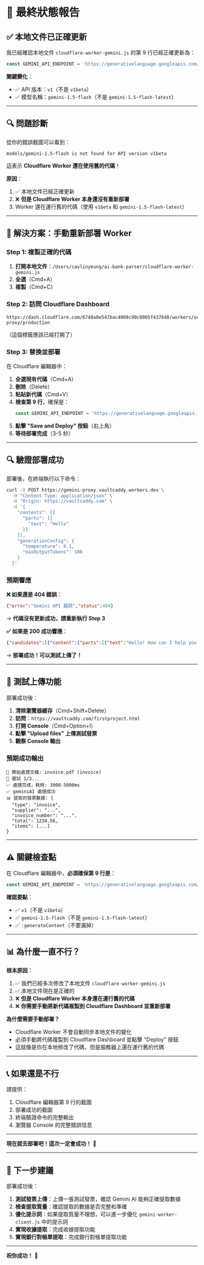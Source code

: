 # 🎯 **最終狀態報告**

## ✅ **本地文件已正確更新**

我已經確認本地文件 `cloudflare-worker-gemini.js` 的第 9 行已經正確更新為：

```javascript
const GEMINI_API_ENDPOINT = 'https://generativelanguage.googleapis.com/v1/models/gemini-1.5-flash:generateContent';
```

**關鍵變化**：
- ✅ API 版本：`v1`（不是 `v1beta`）
- ✅ 模型名稱：`gemini-1.5-flash`（不是 `gemini-1.5-flash-latest`）

---

## 🔍 **問題診斷**

從你的錯誤截圖可以看到：
```
models/gemini-1.5-flash is not found for API version v1beta
```

這表示 **Cloudflare Worker 還在使用舊的代碼**！

**原因**：
1. ✅ 本地文件已經正確更新
2. ❌ **但是 Cloudflare Worker 本身還沒有重新部署**
3. Worker 還在運行舊的代碼（使用 `v1beta` 和 `gemini-1.5-flash-latest`）

---

## 🚀 **解決方案：手動重新部署 Worker**

### **Step 1: 複製正確的代碼**

1. **打開本地文件**：`/Users/cavlinyeung/ai-bank-parser/cloudflare-worker-gemini.js`
2. **全選**（Cmd+A）
3. **複製**（Cmd+C）

### **Step 2: 訪問 Cloudflare Dashboard**

```
https://dash.cloudflare.com/6748a0e547bac4008c90c8005f437648/workers/services/edit/gemini-proxy/production
```

（這個標籤應該已經打開了）

### **Step 3: 替換並部署**

在 Cloudflare 編輯器中：

1. **全選現有代碼**（Cmd+A）
2. **刪除**（Delete）
3. **粘貼新代碼**（Cmd+V）
4. **檢查第 9 行**，確保是：
   ```javascript
   const GEMINI_API_ENDPOINT = 'https://generativelanguage.googleapis.com/v1/models/gemini-1.5-flash:generateContent';
   ```
5. **點擊 "Save and Deploy" 按鈕**（右上角）
6. **等待部署完成**（3-5 秒）

---

## 🔍 **驗證部署成功**

部署後，在終端執行以下命令：

```bash
curl -X POST https://gemini-proxy.vaultcaddy.workers.dev \
  -H "Content-Type: application/json" \
  -H "Origin: https://vaultcaddy.com" \
  -d '{
    "contents": [{
      "parts": [{
        "text": "Hello"
      }]
    }],
    "generationConfig": {
      "temperature": 0.1,
      "maxOutputTokens": 100
    }
  }'
```

### **預期響應**

**❌ 如果還是 404 錯誤**：
```json
{"error":"Gemini API 錯誤","status":404}
```
→ **代碼沒有更新成功，請重新執行 Step 3**

**✅ 如果是 200 成功響應**：
```json
{"candidates":[{"content":{"parts":[{"text":"Hello! How can I help you today?"}]}}]}
```
→ **部署成功！可以測試上傳了！**

---

## 🧪 **測試上傳功能**

部署成功後：

1. **清除瀏覽器緩存**（Cmd+Shift+Delete）
2. **訪問**：`https://vaultcaddy.com/firstproject.html`
3. **打開 Console**（Cmd+Option+I）
4. **點擊 "Upload files" 上傳測試發票**
5. **觀察 Console 輸出**

### **預期成功輸出**

```
🚀 開始處理文檔: invoice.pdf (invoice)
🔄 嘗試 1/3...
✅ 處理完成，耗時: 3000-5000ms
✅ geminiAI 處理成功
📊 提取的發票數據: {
  "type": "invoice",
  "supplier": "...",
  "invoice_number": "...",
  "total": 1234.56,
  "items": [...]
}
```

---

## ⚠️ **關鍵檢查點**

在 Cloudflare 編輯器中，**必須確保第 9 行是**：

```javascript
const GEMINI_API_ENDPOINT = 'https://generativelanguage.googleapis.com/v1/models/gemini-1.5-flash:generateContent';
```

**確認要點**：
- ✅ `v1`（不是 `v1beta`）
- ✅ `gemini-1.5-flash`（不是 `gemini-1.5-flash-latest`）
- ✅ `:generateContent`（不要漏掉）

---

## 📊 **為什麼一直不行？**

**根本原因**：
1. ✅ 我們已經多次修改了本地文件 `cloudflare-worker-gemini.js`
2. ✅ 本地文件現在是正確的
3. ❌ **但是 Cloudflare Worker 本身還在運行舊的代碼**
4. ❌ **你需要手動將新代碼複製到 Cloudflare Dashboard 並重新部署**

**為什麼需要手動部署？**
- Cloudflare Worker 不會自動同步本地文件的變化
- 必須手動將代碼複製到 Cloudflare Dashboard 並點擊 "Deploy" 按鈕
- 這就像是你在本地修改了代碼，但是服務器上還在運行舊的代碼

---

## 📞 **如果還是不行**

請提供：
1. Cloudflare 編輯器第 9 行的截圖
2. 部署成功的截圖
3. 終端驗證命令的完整輸出
4. 瀏覽器 Console 的完整錯誤信息

---

**現在就去部署吧！這次一定會成功！** 🚀

---

## 🎯 **下一步建議**

部署成功後：

1. **測試發票上傳**：上傳一張測試發票，確認 Gemini AI 能夠正確提取數據
2. **檢查提取質量**：確認提取的數據是否完整和準確
3. **優化提示詞**：如果提取質量不理想，可以進一步優化 `gemini-worker-client.js` 中的提示詞
4. **實現收據提取**：完成收據提取功能
5. **實現銀行對帳單提取**：完成銀行對帳單提取功能

---

**祝你成功！** 🎉
